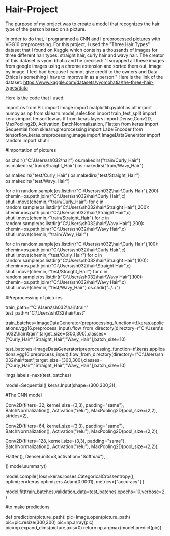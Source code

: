 # Hair-Project
The purpose of my project was to create a model that recognizes the hair type of the person based on a picture.

In order to do that, I programmed a CNN and I preprocessed pictures with VGG16 preprocessing.
For this project, I used the "Three Hair Types" dataset that I found on Kaggle which contains a thousands of images for three different hair types: straight hair, curly hair and wavy hair. The creator of this dataset is vyom bhatia and he precised: "I scrapped all these images from google images using a chrome extension and sorted them out, image by image. I feel bad because I cannot give credit to the owners and Data Ethics is something I have to improve in as a person."
Here is the link of the dataset: https://www.kaggle.com/datasets/vyombhatia/the-three-hair-types/data

Here is the code that I used:

import os
from PIL import Image
import matplotlib.pyplot as plt
import numpy as np
from sklearn.model_selection import train_test_split
import keras
import tensorflow as tf
from keras.layers import Dense,Conv2D, MaxPooling2D, Activation, BatchNormalization, Flatten
from keras import Sequential
from sklearn.preprocessing import LabelEncoder
from tensorflow.keras.preprocessing.image import ImageDataGenerator
import random
import shutil

#Importation of pictures

os.chdir(r"C:\Users\sh032\hair")
os.makedirs("train/Curly_Hair")
os.makedirs("train/Straight_Hair")
os.makedirs("train/Wavy_Hair")

os.makedirs("test/Curly_Hair")
os.makedirs("test/Straight_Hair")
os.makedirs("test/Wavy_Hair")

for c in random.sample(os.listdir(r"C:\Users\sh032\hair\Curly Hair"),200):
chemin=os.path.join(r"C:\Users\sh032\hair\Curly Hair",c)
shutil.move(chemin,r"train/Curly_Hair")
for c in random.sample(os.listdir(r"C:\Users\sh032\hair\Straight Hair"),200):
chemin=os.path.join(r"C:\Users\sh032\hair\Straight Hair",c)
shutil.move(chemin,r"train/Straight_Hair")
for c in random.sample(os.listdir(r"C:\Users\sh032\hair\Wavy Hair"),200):
chemin=os.path.join(r"C:\Users\sh032\hair\Wavy Hair",c)
shutil.move(chemin,r"train/Wavy_Hair")

for c in random.sample(os.listdir(r"C:\Users\sh032\hair\Curly Hair"),100):
chemin=os.path.join(r"C:\Users\sh032\hair\Curly Hair",c)
shutil.move(chemin,r"test/Curly_Hair")
for c in random.sample(os.listdir(r"C:\Users\sh032\hair\Straight Hair"),100):
chemin=os.path.join(r"C:\Users\sh032\hair\Straight Hair",c)
shutil.move(chemin,r"test/Straight_Hair")
for c in random.sample(os.listdir(r"C:\Users\sh032\hair\Wavy Hair"),100):
chemin=os.path.join(r"C:\Users\sh032\hair\Wavy Hair",c)
shutil.move(chemin,r"test/Wavy_Hair")
os.chdir("../../")

#Preprocessing of pictures

train_path=r"C:\Users\sh032\hair\train"
test_path=r"C:\Users\sh032\hair\test"

train_batches=ImageDataGenerator(preprocessing_function=tf.keras.applications.vgg16.preprocess_input).flow_from_directory(directory=r"C:\Users\sh032\hair\train",target_size=(300,300),classes=["Curly_Hair","Straight_Hair","Wavy_Hair"],batch_size=10)

test_batches=ImageDataGenerator(preprocessing_function=tf.keras.applications.vgg16.preprocess_input).flow_from_directory(directory=r"C:\Users\sh032\hair\test",target_size=(300,300),classes=["Curly_Hair","Straight_Hair","Wavy_Hair"],batch_size=10)

imgs,labels=next(test_batches)

model=Sequential([
keras.Input(shape=(300,300,3)),

#The CNN model

Conv2D(filters=32, kernel_size=(3,3), padding="same"),
BatchNormalization(),
Activation("relu"),
MaxPooling2D(pool_size=(2,2), strides=2),

Conv2D(filters=64, kernel_size=(3,3), padding="same"),
BatchNormalization(),
Activation("relu"),
MaxPooling2D(pool_size=(2,2)),

Conv2D(filters=128, kernel_size=(3,3), padding="same"),
BatchNormalization(),
Activation("relu"),
MaxPooling2D(pool_size=(2,2)),

Flatten(),
Dense(units=3,activation="Softmax"),

])
model.summary()

model.compile(
loss=keras.losses.CategoricalCrossentropy(),
optimizer=keras.optimizers.Adam(0.0001),
metrics=["accuracy"]
)

model.fit(train_batches,validation_data=test_batches,epochs=10,verbose=2)

#to make predictions

def prediction(picture_path):
  pic=Image.open(picture_path)
  pic=pic.resize(300,300)
  pic=np.array(pic)
  pic=np.expand_dims(picture,axis=0)
  return np.argmax(model.predict(pic))

